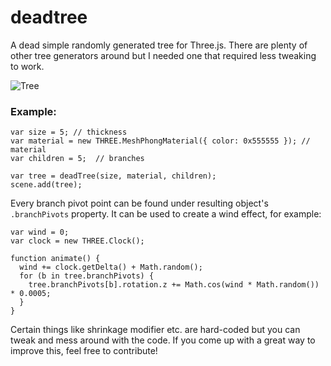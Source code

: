 # deadtree
A dead simple randomly generated tree for Three.js. There are plenty of other tree generators around but I needed one that required less tweaking to work. 

![Tree](https://dl.dropboxusercontent.com/u/21942940/git/deadtree/sample.jpg)

### Example:
```
var size = 5; // thickness
var material = new THREE.MeshPhongMaterial({ color: 0x555555 }); // material
var children = 5;  // branches

var tree = deadTree(size, material, children);
scene.add(tree);
```

Every branch pivot point can be found under resulting object's ```.branchPivots``` property. It can be used to create a wind effect, for example:
```
var wind = 0;
var clock = new THREE.Clock();

function animate() {
  wind += clock.getDelta() + Math.random();
  for (b in tree.branchPivots) {
    tree.branchPivots[b].rotation.z += Math.cos(wind * Math.random()) * 0.0005;
  }
}
```

Certain things like shrinkage modifier etc. are hard-coded but you can tweak and mess around with the code. If you come up with a great way to improve this, feel free to contribute!
